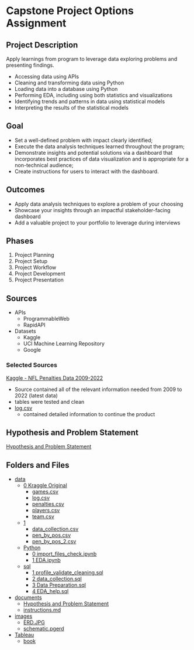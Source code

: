 
# Capstone Project Options Assignment

## Project Description

Apply learnings from program to leverage data exploring problems and presenting findings.

- Accessing data using APIs
- Cleaning and transforming data using Python
- Loading data into a database using Python
- Performing EDA, including using both statistics and visualizations
- Identifying trends and patterns in data using statistical models
- Interpreting the results of the statistical models

## Goal
- Set a well-defined problem with impact clearly identified;
- Execute the data analysis techniques learned throughout the program;
- Demonstrate insights and potential solutions via a dashboard that incorporates best practices of data visualization and is appropriate for a non-technical audience;
- Create instructions for users to interact with the dashboard.

## Outcomes
- Apply data analysis techniques to explore a problem of your choosing
- Showcase your insights through an impactful stakeholder-facing dashboard
- Add a valuable project to your portfolio to leverage during interviews

## Phases
1. Project Planning
2. Project Setup
3. Project Workflow
4. Project Development
5. Project Presentation

## Sources
- APIs
  - ProgrammableWeb
  - RapidAPI
- Datasets
  - Kaggle
  - UCI Machine Learning Repository
  - Google

### Selected Sources
[Kaggle - NFL Penalties Data 2009-2022](https://www.kaggle.com/datasets/mattop/nfl-penalties-data-2009-2022-season?resource=download)
- Source contained all of the relevant information needed from 2009 to 2022 (latest data)
- tables were tested and clean
- [log.csv](https://github.com/brnhaze/capstone/blob/main/data/0%20Kraggle%20Original/log.csv)
  - contained detailed information to continue the product

## Hypothesis and Problem Statement
[Hypothesis and Problem Statement](https://github.com/brnhaze/capstone/blob/main/documents/hyp_prob_stat.md)

## Folders and Files
- [data](https://github.com/brnhaze/capstone/tree/main/data)
  - [0 Kraggle Original](https://github.com/brnhaze/capstone/tree/main/data/0%20Kraggle%20Original)
    -  [games.csv](https://github.com/brnhaze/capstone/blob/main/data/0%20Kraggle%20Original/games.csv)
    -  [log.csv](https://github.com/brnhaze/capstone/blob/main/data/0%20Kraggle%20Original/log.csv)
    -  [penalties.csv](https://github.com/brnhaze/capstone/blob/main/data/0%20Kraggle%20Original/penalties.csv)
    -  [players.csv](https://github.com/brnhaze/capstone/blob/main/data/0%20Kraggle%20Original/players.csv)
    -  [team.csv](https://github.com/brnhaze/capstone/blob/main/data/0%20Kraggle%20Original/team.csv)
  - [1](https://github.com/brnhaze/capstone/tree/main/data/1)
    - [data_collection.csv](https://github.com/brnhaze/capstone/blob/main/data/1/data_collection.csv)
    - [pen_by_pos.csv](https://github.com/brnhaze/capstone/blob/main/data/1/pen_by_pos.csv)
    - [pen_by_pos_2.csv](https://github.com/brnhaze/capstone/blob/main/data/1/pen_by_pos_2.csv)
  - [Python](https://github.com/brnhaze/capstone/tree/main/data/Python)
    - [0 import_files_check.ipynb](https://github.com/brnhaze/capstone/blob/main/data/Python/0%20import_files_check.ipynb)
    - [1 EDA.ipynb](https://github.com/brnhaze/capstone/blob/main/data/Python/1%20EDA.ipynb)
  - [sql](https://github.com/brnhaze/capstone/tree/main/data/sql)
    - [1 profile_validate_cleaning.sql](https://github.com/brnhaze/capstone/blob/main/data/sql/1%20profile_validate_cleaning.sql)
    - [2 data_collection.sql](https://github.com/brnhaze/capstone/blob/main/data/sql/2%20data_collection.sql)
    - [3 Data Preparation.sql](https://github.com/brnhaze/capstone/blob/main/data/sql/3%20Data%20Preparation.sql)
    - [4 EDA_help.sql](https://github.com/brnhaze/capstone/blob/main/data/sql/4%20EDA_help.sql)
- [documents](https://github.com/brnhaze/capstone/tree/main/documents)
  - [Hypothesis and Problem Statement](https://github.com/brnhaze/capstone/blob/main/documents/hyp_prob_stat.md)
  - [instructions.md](https://github.com/brnhaze/capstone/blob/main/documents/instructions.md)
- [images](https://github.com/brnhaze/capstone/tree/main/images)
  - [ERD.JPG](https://github.com/brnhaze/capstone/blob/main/images/ERD.JPG)
  - [schematic.pgerd](https://github.com/brnhaze/capstone/blob/main/images/schematic.pgerd)
- [Tableau](https://github.com/brnhaze/capstone/tree/main/Tableau)
  - [book](https://github.com/brnhaze/capstone/blob/main/Tableau/Book1.twb)
